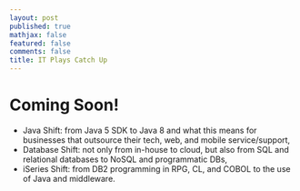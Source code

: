 ```yaml
---
layout: post
published: true
mathjax: false
featured: false
comments: false
title: IT Plays Catch Up
---
```

# Coming Soon!

* Java Shift: from Java 5 SDK to Java 8 and what this means for businesses that outsource their tech, web, and mobile service/support,
* Database Shift: not only from in-house to cloud, but also from SQL and relational databases to NoSQL and programmatic DBs,
* iSeries Shift: from DB2 programming in RPG, CL, and COBOL to the use of Java and middleware.


